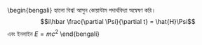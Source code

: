 \begin{bengali}
হ্যালো বিশ্ব! আসুন কোয়ান্টাম পদার্থবিদ্যা অন্বেষণ করি। $$i\hbar \frac{\partial \Psi}{\partial t} = \hat{H}\Psi$$ এবং ইনলাইন $E = mc^2$
\end{bengali}